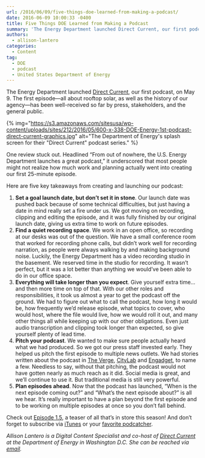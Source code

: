 ```yaml
---
url: /2016/06/09/five-things-doe-learned-from-making-a-podcast/
date: 2016-06-09 10:00:33 -0400
title: Five Things DOE Learned from Making a Podcast
summary: 'The Energy Department launched Direct Current, our first podcast, on May 9. The first episode&mdash;all about rooftop solar, as well as the history of our agency&mdash;has been well-received so far by press, stakeholders, and the general public. One review stuck'
authors:
  - allison-lantero
categories:
  - Content
tag:
  - DOE
  - podcast
  - United States Department of Energy
---
```


The Energy Department launched [Direct Current](http://energy.gov/direct-current-energygov-podcast), our first podcast, on May 9. The first episode—all about rooftop solar, as well as the history of our agency—has been well-received so far by press, stakeholders, and the general public.

{% img="https://s3.amazonaws.com/sitesusa/wp-content/uploads/sites/212/2016/05/600-x-338-DOE-Energy-1st-podcast-direct-current-graphics.jpg" alt="The Department of Energy's splash screen for their "Direct Current" podcast series." %}

One review stuck out. Headlined “From out of nowhere, the U.S. Energy Department launches a great podcast,” it underscored that most people might not realize how much work and planning actually went into creating our first 25-minute episode.

Here are five key takeaways from creating and launching our podcast:

  1. **Set a goal launch date, but don’t set it in stone**. Our launch date was pushed back because of some technical difficulties, but just having a date in mind really set a fire under us. We got moving on recording, clipping and editing the episode, and it was fully finished by our original launch date, giving us extra time to work on future episodes.
  2. **Find a quiet recording space**. We work in an open office, so recording at our desks was out of the question. We have a small conference room that worked for recording phone calls, but didn’t work well for recording narration, as people were always walking by and making background noise. Luckily, the Energy Department has a video recording studio in the basement. We reserved time in the studio for recording. It wasn’t perfect, but it was a lot better than anything we would’ve been able to do in our office space.
  3. **Everything will take longer than you expect**. Give yourself extra time… and then more time on top of that. With our other roles and responsibilities, it took us almost a year to get the podcast off the ground. We had to figure out what to call the podcast, how long it would be, how frequently we’d release episode, what topics to cover, who would host, where the file would live, how we would roll it out, and many other things all while keeping up with our other obligations. Even just audio transcription and clipping took longer than expected, so give yourself plenty of lead time.
  4. **Pitch your podcast**. We wanted to make sure people actually heard what we had produced. So we got our press staff invested early. They helped us pitch the first episode to multiple news outlets. We had stories written about the podcast in [The Verge](http://energy.gov/direct-current-energygov-podcast), [CityLab](http://www.citylab.com/navigator/2016/05/the-department-of-energy-just-launched-a-surprisingly-great-podcast/482583/) and [Engadget](http://www.engadget.com/2016/05/09/energy-department-podcast/), to name a few. Needless to say, without that pitching, the podcast would not have gotten nearly as much reach as it did. Social media is great, and we’ll continue to use it. But traditional media is still very powerful.
  5. **Plan episodes ahead**. Now that the podcast has launched, “When is the next episode coming out?” and “What’s the next episode about?” is all we hear. It’s really important to have a plan beyond the first episode and to be working on multiple episodes at once so you don’t fall behind.

Check out [Episode 1.5](http://www.citylab.com/navigator/2016/05/the-department-of-energy-just-launched-a-surprisingly-great-podcast/482583/), a teaser of all that’s in store this season! And don’t forget to subscribe via [iTunes](https://itunes.apple.com/us/podcast/direct-current-energy.gov/id1110797865) or your [favorite podcatcher](http://energy.gov/podcasts/direct-current-energygov-podcast).

_Allison Lantero is a Digital Content Specialist and co-host of [Direct Current](http://energy.gov/direct-current-energygov-podcast) at the Department of Energy in Washington D.C. She can be reached via [email](mailto:allison.lantero@hq.doe.gov)._